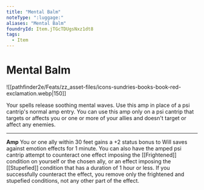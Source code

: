 ```yaml
---
title: "Mental Balm"
noteType: ":luggage:"
aliases: "Mental Balm"
foundryId: Item.jTGcTDUgsNxz1dt8
tags:
  - Item
---
```


# Mental Balm
![[pathfinder2e/Feats/zz_asset-files/icons-sundries-books-book-red-exclamation.webp|150]]

Your spells release soothing mental waves. Use this amp in place of a psi cantrip's normal amp entry. You can use this amp only on a psi cantrip that targets or affects you or one or more of your allies and doesn't target or affect any enemies.

* * *

**Amp** You or one ally within 30 feet gains a +2 status bonus to Will saves against emotion effects for 1 minute. You can also have the amped psi cantrip attempt to counteract one effect imposing the [[Frightened]] condition on yourself or the chosen ally, or an effect imposing the [[Stupefied]] condition that has a duration of 1 hour or less. If you successfully counteract the effect, you remove only the frightened and stupefied conditions, not any other part of the effect.
